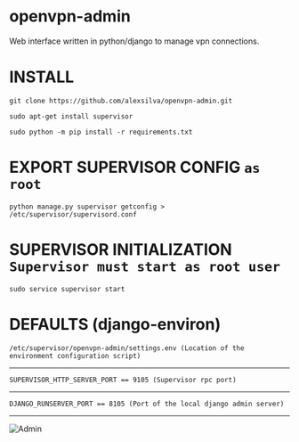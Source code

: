 # openvpn-admin
Web interface written in python/django to manage vpn connections.


# INSTALL

``` git clone https://github.com/alexsilva/openvpn-admin.git ```

``` sudo apt-get install supervisor ```

``` sudo python -m pip install -r requirements.txt ```

# EXPORT SUPERVISOR CONFIG `as root`

``` python manage.py supervisor getconfig > /etc/supervisor/supervisord.conf ```

# SUPERVISOR INITIALIZATION `Supervisor must start as root user`

``` sudo service supervisor start ```


# DEFAULTS (django-environ)

``` /etc/supervisor/openvpn-admin/settings.env (Location of the environment configuration script) ```

---

``` SUPERVISOR_HTTP_SERVER_PORT == 9105 (Supervisor rpc port) ```

---

``` DJANGO_RUNSERVER_PORT == 8105 (Port of the local django admin server) ```

---

![Admin](https://github.com/alexsilva/openvpn-admin/raw/master/images/vpn.PNG)
